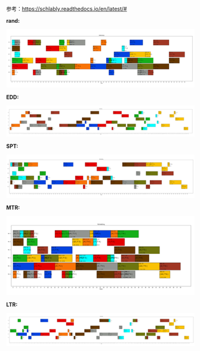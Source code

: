 参考：https://schlably.readthedocs.io/en/latest/#

**rand:**

![tmpb286p2jp](./README.assets/rand1.png)

**EDD:**

![EDD](./README.assets/EDD1.png)

**SPT:**

![SPT](./README.assets/SPT1.png)

**MTR:**

![tmpxt93_kmr](./README.assets/MTR1.png)

**LTR:**

![LTR](./README.assets/LTR1.png)